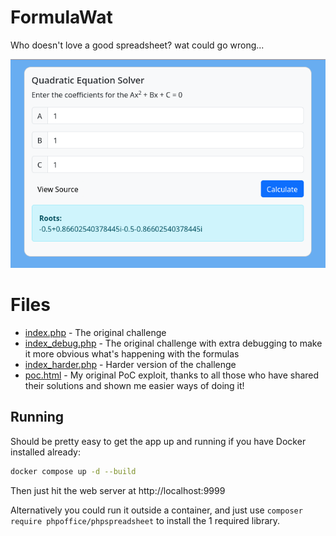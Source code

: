 # FormulaWat
Who doesn't love a good spreadsheet? wat could go wrong...

![screenshot.png](screenshot.png)

# Files

- [index.php](html/index.php) - The original challenge
- [index_debug.php](html/index_debug.php) - The original challenge with extra debugging to make it more obvious what's happening with the formulas
- [index_harder.php](html/index_harder.php) - Harder version of the challenge
- [poc.html](html/poc.html) - My original PoC exploit, thanks to all those who have shared their solutions and shown me easier ways of doing it!

## Running

Should be pretty easy to get the app up and running if you have Docker installed already:
```bash
docker compose up -d --build
```

Then just hit the web server at http://localhost:9999

Alternatively you could run it outside a container, and just use `composer require phpoffice/phpspreadsheet` to install the 1 required library.